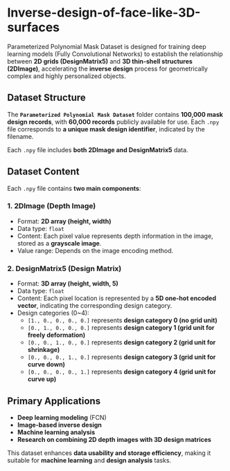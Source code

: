 # Inverse-design-of-face-like-3D-surfaces

Parameterized Polynomial Mask Dataset is designed for training deep learning models (Fully Convolutional Networks) to establish the relationship between **2D grids (DesignMatrix5)** and **3D thin-shell structures (2DImage)**, accelerating the **inverse design** process for geometrically complex and highly personalized objects.

## Dataset Structure

The **`Parameterized Polynomial Mask Dataset`** folder contains **100,000 mask design records**, with **60,000 records** publicly available for use. Each `.npy` file corresponds to **a unique mask design identifier**, indicated by the filename.

Each `.npy` file includes **both 2DImage and DesignMatrix5** data.

## Dataset Content

Each `.npy` file contains **two main components**:

### 1. 2DImage (Depth Image)
- Format: **2D array (height, width)**
- Data type: `float`
- Content: Each pixel value represents depth information in the image, stored as a **grayscale image**.
- Value range: Depends on the image encoding method.

### 2. DesignMatrix5 (Design Matrix)
- Format: **3D array (height, width, 5)**
- Data type: `float`
- Content: Each pixel location is represented by a **5D one-hot encoded vector**, indicating the corresponding design category.
- Design categories (0~4):
  - `[1., 0., 0., 0., 0.]` represents **design category 0 (no grid unit)**
  - `[0., 1., 0., 0., 0.]` represents **design category 1 (grid unit for freely deformation)**
  - `[0., 0., 1., 0., 0.]` represents **design category 2 (grid unit for shrinkage)**
  - `[0., 0., 0., 1., 0.]` represents **design category 3 (grid unit for curve down)**
  - `[0., 0., 0., 0., 1.]` represents **design category 4 (grid unit for curve up)**



## Primary Applications

- **Deep learning modeling** (FCN)
- **Image-based inverse design**
- **Machine learning analysis**
- **Research on combining 2D depth images with 3D design matrices**

This dataset enhances **data usability and storage efficiency**, making it suitable for **machine learning** and **design analysis** tasks.

